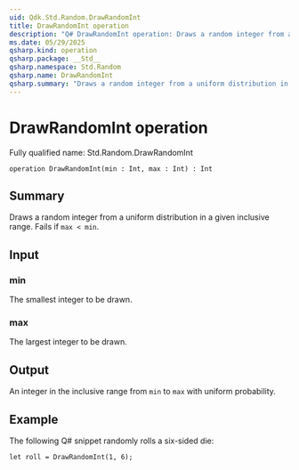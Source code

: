 ```yaml
---
uid: Qdk.Std.Random.DrawRandomInt
title: DrawRandomInt operation
description: "Q# DrawRandomInt operation: Draws a random integer from a uniform distribution in a given inclusive range. Fails if `max < min`."
ms.date: 05/29/2025
qsharp.kind: operation
qsharp.package: __Std__
qsharp.namespace: Std.Random
qsharp.name: DrawRandomInt
qsharp.summary: "Draws a random integer from a uniform distribution in a given inclusive range. Fails if `max < min`."
---
```


# DrawRandomInt operation

Fully qualified name: Std.Random.DrawRandomInt

```qsharp
operation DrawRandomInt(min : Int, max : Int) : Int
```

## Summary
Draws a random integer from a uniform distribution
in a given inclusive range. Fails if `max < min`.

## Input
### min
The smallest integer to be drawn.
### max
The largest integer to be drawn.

## Output
An integer in the inclusive range from `min` to `max` with uniform
probability.

## Example
The following Q# snippet randomly rolls a six-sided die:
```qsharp
let roll = DrawRandomInt(1, 6);
```
